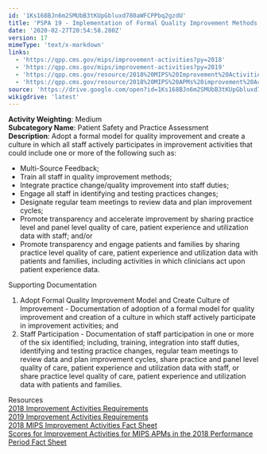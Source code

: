 ```yaml
---
id: '1Ks168BJn6m2SMUbB3tKUpGbluxd780aWFCPPbq2gzdU'
title: 'PSPA 19 - Implementation of Formal Quality Improvement Methods, Practice Changes, or Other Practice Improvement Processes'
date: '2020-02-27T20:54:58.280Z'
version: 17
mimeType: 'text/x-markdown'
links:
  - 'https://qpp.cms.gov/mips/improvement-activities?py=2018'
  - 'https://qpp.cms.gov/mips/improvement-activities?py=2019'
  - 'https://qpp.cms.gov/resource/2018%20MIPS%20Improvement%20Activities%20Fact%20Sheet'
  - 'https://qpp.cms.gov/resource/2018%20MIPS%20APMs%20improvement%20Activities%20scores%20fact%20sheet'
source: 'https://drive.google.com/open?id=1Ks168BJn6m2SMUbB3tKUpGbluxd780aWFCPPbq2gzdU'
wikigdrive: 'latest'
---
```





**Activity Weighting**: Medium  
**Subcategory Name**: Patient Safety and Practice Assessment  
**Description**: Adopt a formal model for quality improvement and create a culture in which all staff actively participates in improvement activities that could include one or more of the following such as:
* Multi-Source Feedback; 
* Train all staff in quality improvement methods; 
* Integrate practice change/quality improvement into staff duties; 
* Engage all staff in identifying and testing practices changes; 
* Designate regular team meetings to review data and plan improvement cycles; 
* Promote transparency and accelerate improvement by sharing practice level and panel level quality of care, patient experience and utilization data with staff; and/or 
* Promote transparency and engage patients and families by sharing practice level quality of care, patient experience and utilization data with patients and families, including activities in which clinicians act upon patient experience data.




Supporting Documentation
1. Adopt Formal Quality Improvement Model and Create Culture of Improvement - Documentation of adoption of a formal model for quality improvement and creation of a culture in which staff actively participate in improvement activities; and 
2. Staff Participation - Documentation of staff participation in one or more of the six identified; including, training, integration into staff duties, identifying and testing practice changes, regular team meetings to review data and plan improvement cycles, share practice and panel level quality of care, patient experience and utilization data with staff, or share practice level quality of care, patient experience and utilization data with patients and families.




Resources  
[2018 Improvement Activities Requirements](https://qpp.cms.gov/mips/improvement-activities?py=2018)  
[2019 Improvement Activities Requirements](https://qpp.cms.gov/mips/improvement-activities?py=2019)  
[2018 MIPS Improvement Activities Fact Sheet](https://qpp.cms.gov/resource/2018%20MIPS%20Improvement%20Activities%20Fact%20Sheet)  
[Scores for Improvement Activities for MIPS APMs in the 2018 Performance Period Fact Sheet](https://qpp.cms.gov/resource/2018%20MIPS%20APMs%20improvement%20Activities%20scores%20fact%20sheet)
